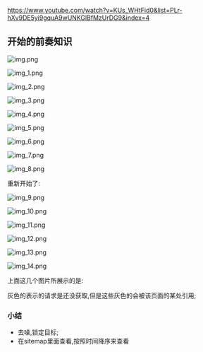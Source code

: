 
https://www.youtube.com/watch?v=KUs_WHtFid0&list=PLr-hXv9DE5yi9gquA9wUNKGlBfMzUrDG9&index=4

## 开始的前奏知识
![img.png](img.png)



![img_1.png](img_1.png)


![img_2.png](img_2.png)


![img_3.png](img_3.png)


![img_4.png](img_4.png)



![img_5.png](img_5.png)

![img_6.png](img_6.png)

![img_7.png](img_7.png)

![img_8.png](img_8.png)


重新开始了:

![img_9.png](img_9.png)

![img_10.png](img_10.png)

![img_11.png](img_11.png)

![img_12.png](img_12.png)


![img_13.png](img_13.png)

![img_14.png](img_14.png)

上面这几个图片所展示的是:

灰色的表示的请求是还没获取,但是这些灰色的会被该页面的某处引用;


### 小结

- 去噪,锁定目标;
- 在sitemap里面查看,按照时间降序来查看








